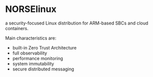 # NORSElinux
a security-focused Linux distribution for ARM-based SBCs and cloud containers.

Main characteristics are:
- built-in Zero Trust Architecture
- full observability
- performance monitoring
- system immutability
- secure distributed messaging
